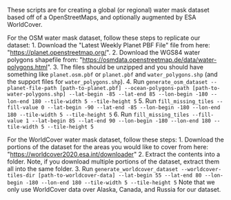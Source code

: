 These scripts are for creating a global (or regional) water mask dataset based off of a OpenStreetMaps, and optionally augmented by ESA WorldCover.

For the OSM water mask dataset, follow these steps to replicate our dataset:
    1. Download the "Latest Weekly Planet PBF File" file from here: "https://planet.openstreetmap.org/".
    2. Download the WGS84 water polygons shapefile from: "https://osmdata.openstreetmap.de/data/water-polygons.html".
    3. The files should be unzipped and you should have something like `planet.osm.pbf` or `planet.pbf` and `water_polygons.shp` (and the support files for `water_polygons.shp`). 
    4. Run ```generate_osm_dataset --planet-file-path [path-to-planet.pbf] --ocean-polygons-path [path-to-water-polygons.shp] --lat-begin -85 --lat-end 85 --lon-begin -180 --lon-end 180 --tile-width 5 --tile-height 5```
    5. Run ```fill_missing_tiles --fill-value 0 --lat-begin -90 --lat-end -85 --lon-begin -180 --lon-end 180 --tile-width 5 --tile-height 5```
    6. Run ```fill_missing_tiles --fill-value 1 --lat-begin 85 --lat-end 90 --lon-begin -180 --lon-end 180 --tile-width 5 --tile-height 5```

For the WorldCover water mask dataset, follow these steps:
    1. Download the portions of the dataset for the areas you would like to cover from here: "https://worldcover2020.esa.int/downloader"
    2. Extract the contents into a folder. Note, if you download multiple portions of the dataset, extract them all into the same folder.
    3. Run ```generate_worldcover_dataset --worldcover-tiles-dir [path-to-worldcover-data] --lat-begin 55 --lat-end 80 --lon-begin -180 --lon-end 180 --tile-width 5 --tile-height 5```
       Note that we only use WorldCover data over Alaska, Canada, and Russia for our dataset.
